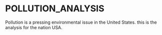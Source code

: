 # POLLUTION_ANALYSIS
Pollution is a pressing environmental issue in the United States. this is the analysis for the nation USA.

